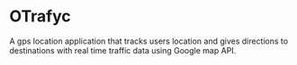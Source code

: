 # OTrafyc
A gps location application that tracks users location and gives directions to destinations with real time traffic data using Google map API. 
